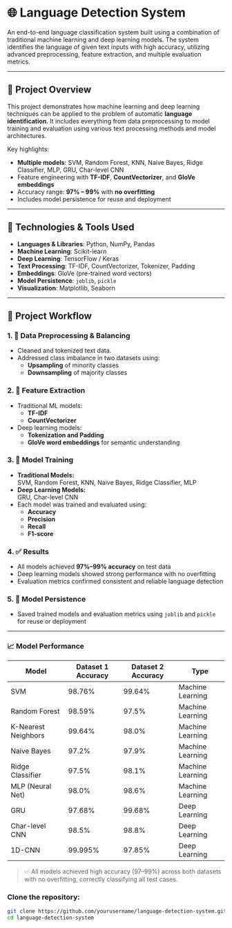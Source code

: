 # 🌐 Language Detection System

An end-to-end language classification system built using a combination of traditional machine learning and deep learning models. The system identifies the language of given text inputs with high accuracy, utilizing advanced preprocessing, feature extraction, and multiple evaluation metrics.

---

## 📌 Project Overview

This project demonstrates how machine learning and deep learning techniques can be applied to the problem of automatic **language identification**. It includes everything from data preprocessing to model training and evaluation using various text processing methods and model architectures.

Key highlights:
- **Multiple models**: SVM, Random Forest, KNN, Naive Bayes, Ridge Classifier, MLP, GRU, Char-level CNN
- Feature engineering with **TF-IDF**, **CountVectorizer**, and **GloVe embeddings**
- Accuracy range: **97% – 99%** with **no overfitting**
- Includes model persistence for reuse and deployment

---

## 🧠 Technologies & Tools Used

- **Languages & Libraries**: Python, NumPy, Pandas
- **Machine Learning**: Scikit-learn
- **Deep Learning**: TensorFlow / Keras
- **Text Processing**: TF-IDF, CountVectorizer, Tokenizer, Padding
- **Embeddings**: GloVe (pre-trained word vectors)
- **Model Persistence**: `joblib`, `pickle`
- **Visualization**: Matplotlib, Seaborn

---

## 🧪 Project Workflow

### 1. 🧹 Data Preprocessing & Balancing
- Cleaned and tokenized text data.
- Addressed class imbalance in two datasets using:
  - **Upsampling** of minority classes
  - **Downsampling** of majority classes

### 2. 🧾 Feature Extraction
- Traditional ML models:
  - **TF-IDF**
  - **CountVectorizer**
- Deep learning models:
  - **Tokenization and Padding**
  - **GloVe word embeddings** for semantic understanding

### 3. 🧠 Model Training
- **Traditional Models:**  
  SVM, Random Forest, KNN, Naive Bayes, Ridge Classifier, MLP  
- **Deep Learning Models:**  
  GRU, Char-level CNN  
- Each model was trained and evaluated using:
  - **Accuracy**
  - **Precision**
  - **Recall**
  - **F1-score**

### 4. ✅ Results
- All models achieved **97%–99% accuracy** on test data
- Deep learning models showed strong performance with no overfitting
- Evaluation metrics confirmed consistent and reliable language detection

### 5. 💾 Model Persistence
- Saved trained models and evaluation metrics using `joblib` and `pickle` for reuse or deployment

---
### 📈 Model Performance

| Model                | Dataset 1 Accuracy | Dataset 2 Accuracy | Type               |
|----------------------|--------------------|--------------------|--------------------|
| SVM                  | 98.76%             | 99.64%             | Machine Learning   |
| Random Forest        | 98.59%             | 97.5%              | Machine Learning   |
| K-Nearest Neighbors  | 99.64%             | 98.0%              | Machine Learning   |
| Naive Bayes          | 97.2%              | 97.9%              | Machine Learning   |
| Ridge Classifier     | 97.5%              | 98.1%              | Machine Learning   |
| MLP (Neural Net)     | 98.0%              | 98.6%              | Machine Learning   |
| GRU                  | 97.68%             | 99.68%             | Deep Learning      |
| Char-level CNN       | 98.5%              | 98.8%              | Deep Learning      |
| 1D-CNN               | 99.995%            | 97.85%             | Deep Learning      |

> ✅ All models achieved high accuracy (97–99%) across both datasets with no overfitting, correctly classifying all test cases.

### Clone the repository:
```bash
git clone https://github.com/yourusername/language-detection-system.git
cd language-detection-system

